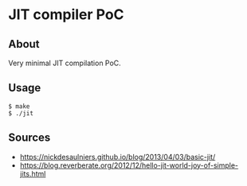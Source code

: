# JIT compiler PoC

## About
Very minimal JIT compilation PoC.

## Usage
```
$ make
$ ./jit
```

## Sources
- https://nickdesaulniers.github.io/blog/2013/04/03/basic-jit/
- https://blog.reverberate.org/2012/12/hello-jit-world-joy-of-simple-jits.html
